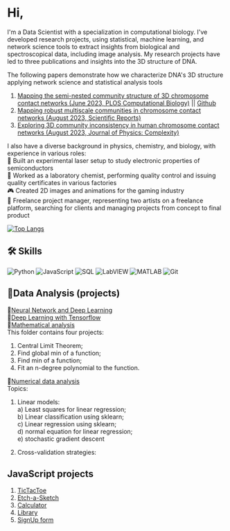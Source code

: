 # Hi,

I'm a Data Scientist with a specialization in computational biology.
I've developed research projects, using statistical, machine learning, and network science tools to extract insights from biological and spectroscopical data, including image analysis. My research projects have led to three publications and insights into the 3D structure of DNA.

The following papers demonstrate how we characterize DNA's 3D structure applying network science and statistical analysis tools<br>
1. [Mapping the semi-nested community structure of 3D chromosome contact networks (June 2023, PLOS Computational Biology)](https://journals.plos.org/ploscompbiol/article?id=10.1371/journal.pcbi.1011185) || [Github](https://github.com/lizanalab/mapping2023bernenko)
2. [Mapping robust multiscale communities in chromosome contact networks (August 2023, Scientific Reports)](https://www.nature.com/articles/s41598-023-39522-7)
3. [Exploring 3D community inconsistency in human chromosome contact networks (August 2023, Journal of Physics: Complexity)](https://iopscience.iop.org/article/10.1088/2632-072X/acef9d)<br>

I also have a diverse background in physics, chemistry, and biology, with experience in various roles:<br>
🔬 Built an experimental laser setup to study electronic properties of semiconductors<br>
🧪 Worked as a laboratory chemist, performing quality control and issuing quality certificates in various factories<br>
🎮 Created 2D images and animations for the gaming industry<br>
🎨 Freelance project manager, representing two artists on a freelance platform, searching for clients and managing projects from concept to final product

[![Top Langs](https://github-readme-stats.vercel.app/api/top-langs/?username=amelet&layout=compact)](https://github.com/amelet/github-readme-stats)

## 🛠 Skills

![Python](https://img.shields.io/badge/-Python-informational?style=flat&logo=python&logoColor=white&color=3776AB)
![JavaScript](https://img.shields.io/badge/-JavaScript-informational?style=flat&logo=javascript&logoColor=white&color=F7DF1E)
![SQL](https://img.shields.io/badge/-SQL-informational?style=flat&logo=postgresql&logoColor=white&color=336791)
![LabVIEW](https://img.shields.io/badge/-LabVIEW-informational?style=flat&logo=national-instruments&logoColor=white&color=DC267F)
![MATLAB](https://img.shields.io/badge/-MATLAB-informational?style=flat&logo=mathworks&logoColor=white&color=0076A8)
![Git](https://img.shields.io/badge/-Git-informational?style=flat&logo=git&logoColor=white&color=F05032)

## 📂Data Analysis (projects)
📂[Neural Network and Deep Learning](https://github.com/Amelet/Neural-Networks-and-Deep-Learning/tree/main)<br>
📂[Deep Learning with Tensorflow](https://github.com/Amelet/DeepLearning_TensorFLow)<br>
📂[Mathematical analysis](https://github.com/Amelet/DataAnalysis/blob/main/mathematical_analysis/readme.md)<br>
This folder contains four projects:<br>
1. Central Limit Theorem;<br>
2. Find global min of a function;<br>
3. Find min of a function;<br>
4. Fit an n-degree polynomial to the function.<br>

📂[Numerical data analysis](https://github.com/Amelet/DataAnalysis/tree/main/numerical_data_algorithms)<br>
Topics:<br>
1. Linear models:<br>
a) Least squares for linear regression;<br>
b) Linear classification using sklearn;<br>
c) Linear regression using sklearn;<br>
d) normal equation for linear regression;<br>
e) stochastic gradient descent<br>

2. Cross-validation strategies:<br>

## JavaScript projects
1. [TicTacToe](https://amelet.github.io/tictactoe/)
2. [Etch-a-Sketch](https://amelet.github.io/Etch-a-sketch/)
3. [Calculator](https://amelet.github.io/Calculator)
4. [Library](https://amelet.github.io/library/)
5. [SignUp form](https://amelet.github.io/sign-up-form/)
